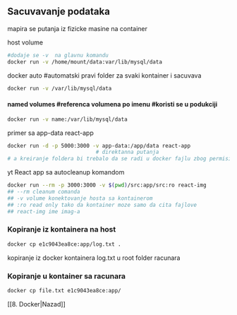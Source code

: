 ## Sacuvavanje podataka
mapira se putanja iz fizicke masine na container

host volume
```bash
#dodaje se -v  na glavnu komandu
docker run -v /home/mount/data:var/lib/mysql/data
```

docker auto #automatski pravi folder za svaki kontainer i sacuvava
```bash
docker run -v /var/lib/mysql/data
```

#### named volumes #referenca volumena po imenu #koristi se u podukciji
```zsh
docker run -v name:/var/lib/mysql/data
```

primer sa app-data react-app
```bash
docker run -d -p 5000:3000 -v app-data:/app/data react-app
							# direktanna putanja 
# a kreiranje foldera bi trebalo da se radi u docker fajlu zbog permisija, dok se ovde samo mapuje
```

yt React app sa autocleanup komandom
```bash
docker run --rm -p 3000:3000 -v $(pwd)/src:app/src:ro react-img
## --rm cleanum comanda 
## -v volume konektovanje hosta sa kontainerom
## :ro read only tako da kontainer moze samo da cita fajlove 
## react-img ime imag-a
```

### Kopiranje iz kontainera na host
```bash
docker cp e1c9043ea8ce:app/log.txt .
```
kopiranje iz docker kontainera log.txt u root folder racunara

### Kopiranje u kontainer sa racunara
```bash
docker cp file.txt e1c9043ea8ce:app/
```


[[8. Docker|Nazad]] 